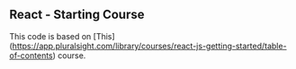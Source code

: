 ## React - Starting Course

This code is based on [This] (https://app.pluralsight.com/library/courses/react-js-getting-started/table-of-contents) course.